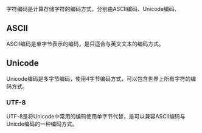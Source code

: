 
字符编码是计算存储字符的编码方式，分别由ASCII编码、Unicode编码、

## ASCII

ASCII编码是单字节表示的编码，是只适合与英文文本的编码方式。

## Unicode

Unicode编码是多字节编码，使用4字节编码方式，可以包含世界上所有字符的编码方式。

### UTF-8

UTF-8是将Unicode中常用的编码使用单字节代替，是可以兼容ASCII编码与Unicde编码的一种编码方式。